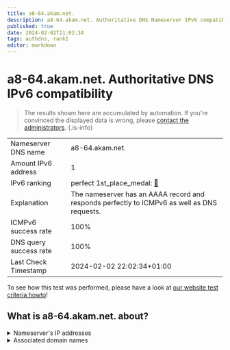 ```yaml
---
title: a8-64.akam.net.
description: a8-64.akam.net. Authoritative DNS Nameserver IPv6 compatibility
published: true
date: 2024-02-02T21:02:34
tags: authdns, rank1
editor: markdown
---
```


# a8-64.akam.net. Authoritative DNS IPv6 compatibility

> The results shown here are accumulated by automation. If you're convinced the displayed data is wrong, please [contact the administrators](/howto/chat). 
{.is-info}




|   |   |
| - | - |
| Nameserver DNS name | a8-64.akam.net.
| Amount IPv6 address | 1
| IPv6 ranking | perfect 1st_place_medal: [🔗](/howto/ranking) |
| Explanation | The nameserver has an AAAA record and responds perfectly to ICMPv6 as well as DNS requests. |
| ICMPv6 success rate | 100%|
| DNS query success rate | 100% |
| Last Check Timestamp | 2024-02-02 22:02:34+01:00 |

To see how this test was performed, please have a look at [our website test criteria howto](/howto/testcriteria/authdns)!


## What is a8-64.akam.net. about?




<details>
<summary>Nameserver's IP addresses</summary>

2600:1403:a::40

</details>



<details>
<summary>Associated domain names</summary>

www.credit-agricole.fr

</details>

